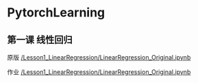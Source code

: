 # PytorchLearning

## 第一课 线性回归

原版 [/Lesson1_LinearRegression/LinearRegression_Original.ipynb](https://github.com/Jinkeycode/PytorchLearning/blob/master/Lesson1_LinearRegression/LinearRegression_Original.ipynb)

作业 [/Lesson1_LinearRegression/LinearRegression_Original.ipynb](https://github.com/Jinkeycode/PytorchLearning/blob/master/Lesson1_LinearRegression/LinearRegression_Edited%26Homework.ipynb)
